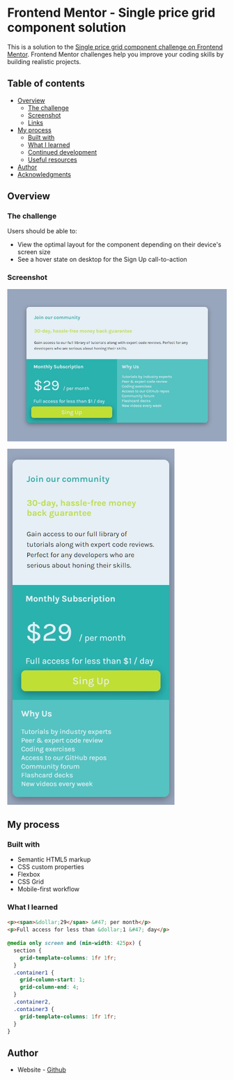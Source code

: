 # Frontend Mentor - Single price grid component solution

This is a solution to the
[Single price grid component challenge on Frontend Mentor](https://www.frontendmentor.io/challenges/single-price-grid-component-5ce41129d0ff452fec5abbbc).
Frontend Mentor challenges help you improve your coding skills by building
realistic projects.

## Table of contents

- [Overview](#overview)
  - [The challenge](#the-challenge)
  - [Screenshot](#screenshot)
  - [Links](#links)
- [My process](#my-process)
  - [Built with](#built-with)
  - [What I learned](#what-i-learned)
  - [Continued development](#continued-development)
  - [Useful resources](#useful-resources)
- [Author](#author)
- [Acknowledgments](#acknowledgments)

## Overview

### The challenge

Users should be able to:

- View the optimal layout for the component depending on their device's screen
  size
- See a hover state on desktop for the Sign Up call-to-action

### Screenshot

![](https://github.com/craigv4/Frontend-Mentor---Single-price-grid-component-solution/blob/main/Desktop%20Design.jpg)

![](https://github.com/craigv4/Frontend-Mentor---Single-price-grid-component-solution/blob/main/Mobile%20Design.jpg)

## My process

### Built with

- Semantic HTML5 markup
- CSS custom properties
- Flexbox
- CSS Grid
- Mobile-first workflow

### What I learned

```html
<p><span>&dollar;29</span> &#47; per month</p>
<p>Full access for less than &dollar;1 &#47; day</p>
```

```css
@media only screen and (min-width: 425px) {
  section {
    grid-template-columns: 1fr 1fr;
  }
  .container1 {
    grid-column-start: 1;
    grid-column-end: 4;
  }
  .container2,
  .container3 {
    grid-template-columns: 1fr 1fr;
  }
}
```

## Author

- Website - [Github](https://github.com/craigv4)
